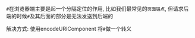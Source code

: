 `#`在浏览器端主要是起一个分隔定位的作用, 比如我们最常见的`页面锚点`, 但请求后端的时候`#`及其后面的部分是无法发送到后端的

解决方式: 使用encodeURIComponent 将`#`做一个转义